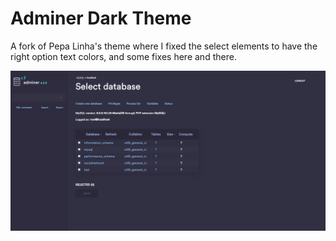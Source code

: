 Adminer Dark Theme
===================================
A fork of Pepa Linha's theme where I fixed the select elements to have the right option text colors, and some fixes here and there.

![Preview](https://raw.githubusercontent.com/f3yisayo/Adminer-Design-Dark/master/preview.png "Preview")
